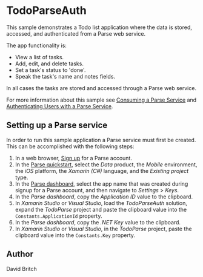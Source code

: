TodoParseAuth
=============

This sample demonstrates a Todo list application where the data is stored, accessed, and authenticated from a Parse web service.

The app functionality is:

- View a list of tasks.
- Add, edit, and delete tasks.
- Set a task's status to 'done'.
- Speak the task's name and notes fields.

In all cases the tasks are stored and accessed through a Parse web service.

For more information about this sample see [Consuming a Parse Service](http://developer.xamarin.com/guides/cross-platform/xamarin-forms/web-services/consuming/parse/) and [Authenticating Users with a Parse Service](http://developer.xamarin.com/guides/cross-platform/xamarin-forms/web-services/authentication/parse/).

Setting up a Parse service
--------------------------

In order to run this sample application a Parse service must first be created. This can be accomplished with the following steps:

1. In a web browser, [Sign up](https://parse.com/signup) for a Parse account.
1. In the [Parse quickstart](https://www.parse.com/apps/quickstart), select the *Data* product, the *Mobile* environment, the *iOS* platform, the *Xamarin (C#)* language, and the *Existing project* type.
1. In the [Parse dashboard](https://www.parse.com/apps), select the app name that was created during signup for a Parse account, and then navigate to *Settings* > *Keys*.
1. In the *Parse dashboard*, copy the *Application ID* value to the clipboard.
1. In *Xamarin Studio* or *Visual Studio*, load the *TodoParseAuth* solution, expand the *TodoParse* project and paste the clipboard value into the `Constants.ApplicationId` property.
1. In the *Parse dashboard*, copy the *.NET Key* value to the clipboard.
1. In *Xamarin Studio* or *Visual Studio*, in the *TodoParse* project, paste the clipboard value into the `Constants.Key` property.

Author
------

David Britch
